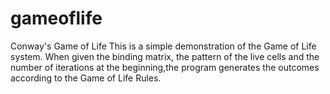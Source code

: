 # gameoflife
Conway's Game of Life
This is a simple demonstration of the Game of Life system.
When given the binding matrix, the pattern of the live cells and the number of iterations at the beginning,the program generates the outcomes according to the Game of Life Rules.
